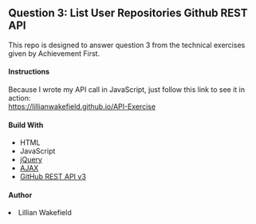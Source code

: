 <h2>Question 3: List User Repositories Github REST API</h2>
<p>This repo is designed to answer question 3 from the technical exercises given by Achievement First.</P>

<h4>Instructions</h4>
<p>Because I wrote my API call in JavaScript, just follow this link to see it in action:<br>
 <a href="https://lillianwakefield.github.io/API-Exercise"> https://lillianwakefield.github.io/API-Exercise</a></p>

<h4>Build With</h4>
<ul>
<li>HTML</li>
<li>JavaScript</li>
<li><a href="https://jquery.com/">jQuery</a></li>
<li><a href ="http://api.jquery.com/jquery.ajax/">AJAX</a></li>
<li><a href="https://developer.github.com/v3/">GitHub REST API v3</a></li>
</ul>

<h4>Author</h4>
<li>Lillian Wakefield</li>
